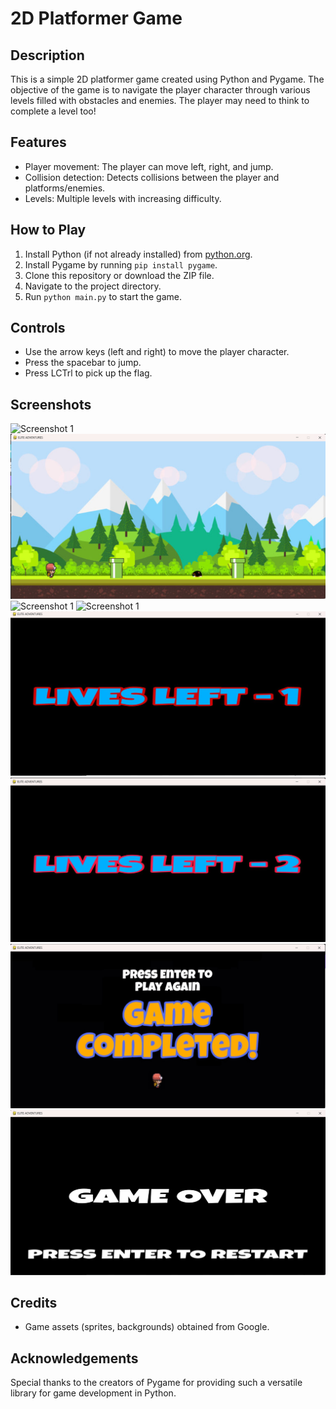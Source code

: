 # 2D Platformer Game

## Description
This is a simple 2D platformer game created using Python and Pygame. The objective of the game is to navigate the player character through various levels filled with obstacles and enemies. The player may need to think to complete a level too!

## Features
- Player movement: The player can move left, right, and jump.
- Collision detection: Detects collisions between the player and platforms/enemies.
- Levels: Multiple levels with increasing difficulty.

## How to Play
1. Install Python (if not already installed) from [python.org](https://www.python.org/).
2. Install Pygame by running `pip install pygame`.
3. Clone this repository or download the ZIP file.
4. Navigate to the project directory.
5. Run `python main.py` to start the game.

## Controls
- Use the arrow keys (left and right) to move the player character.
- Press the spacebar to jump.
- Press LCTrl to pick up the flag.

## Screenshots
![Screenshot 1](GameFiles/Data/Images/GameImg/StarScreen.png)
![Screenshot 1](GameFiles/Data/Images/GameImg/FirstStage.png)
![Screenshot 1](GameFiles/Data/Images/GameImg/SecondStage.png)
![Screenshot 1](GameFiles/Data/Images/GameImg/ThirdStage.png)
![Screenshot 1](GameFiles/Data/Images/GameImg/Lives-1.png)
![Screenshot 1](GameFiles/Data/Images/GameImg/Lives-2.png)
![Screenshot 1](GameFiles/Data/Images/GameImg/GameCompleted.png)
![Screenshot 1](GameFiles/Data/Images/GameImg/GameOver.png)



## Credits
- Game assets (sprites, backgrounds) obtained from Google.

## Acknowledgements
Special thanks to the creators of Pygame for providing such a versatile library for game development in Python.

